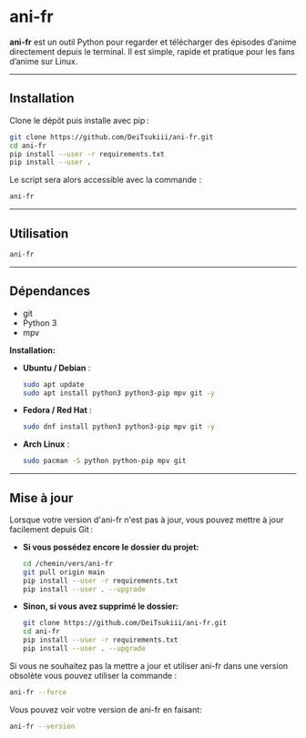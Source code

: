 # ani-fr

**ani-fr** est un outil Python pour regarder et télécharger des épisodes d’anime directement depuis le terminal. Il est simple, rapide et pratique pour les fans d’anime sur Linux.

---

## Installation

Clone le dépôt puis installe avec pip :

```bash
git clone https://github.com/DeiTsukiii/ani-fr.git
cd ani-fr
pip install --user -r requirements.txt
pip install --user .
```

Le script sera alors accessible avec la commande :

```bash
ani-fr
```

---

## Utilisation

```bash
ani-fr
```

---

## Dépendances

* git
* Python 3
* mpv

**Installation:**

* **Ubuntu / Debian** :

  ```bash
  sudo apt update
  sudo apt install python3 python3-pip mpv git -y
  ```
* **Fedora / Red Hat** :

  ```bash
  sudo dnf install python3 python3-pip mpv git -y
  ```
* **Arch Linux** :

  ```bash
  sudo pacman -S python python-pip mpv git
  ```

---

## Mise à jour

Lorsque votre version d'ani-fr n'est pas à jour, vous pouvez mettre à jour facilement depuis Git :

* **Si vous possédez encore le dossier du projet:**
  ```bash
  cd /chemin/vers/ani-fr
  git pull origin main
  pip install --user -r requirements.txt
  pip install --user . --upgrade
  ```

* **Sinon, si vous avez supprimé le dossier:**
  ```bash
  git clone https://github.com/DeiTsukiii/ani-fr.git
  cd ani-fr
  pip install --user -r requirements.txt
  pip install --user . --upgrade
  ```

Si vous ne souhaitez pas la mettre a jour et utiliser ani-fr dans une version obsolète vous pouvez utiliser la commande :

```bash
ani-fr --force
```

Vous pouvez voir votre version de ani-fr en faisant:
```bash
ani-fr --version
```